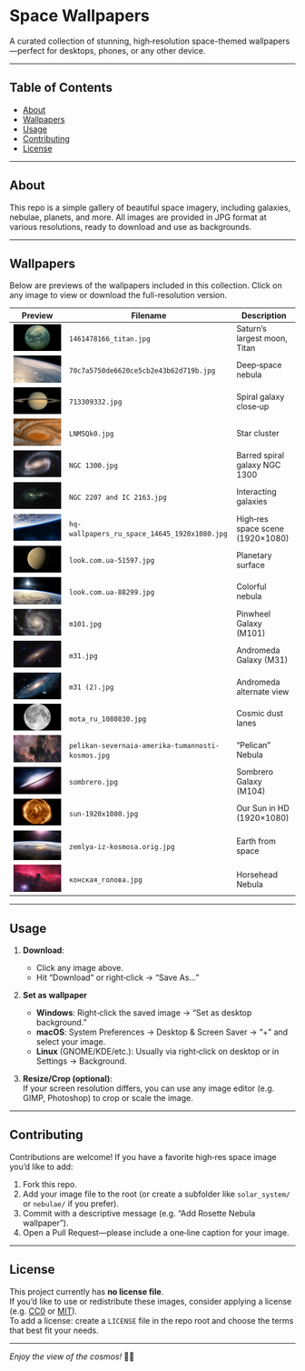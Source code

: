 # Space Wallpapers

A curated collection of stunning, high‑resolution space-themed wallpapers—perfect for desktops, phones, or any other device.

---

## Table of Contents

- [About](#about)
- [Wallpapers](#wallpapers)
- [Usage](#usage)
- [Contributing](#contributing)
- [License](#license)

---

## About

This repo is a simple gallery of beautiful space imagery, including galaxies, nebulae, planets, and more. All images are provided in JPG format at various resolutions, ready to download and use as backgrounds.

---

## Wallpapers

Below are previews of the wallpapers included in this collection. Click on any image to view or download the full-resolution version.

| Preview                                    | Filename                                    | Description                        |
|--------------------------------------------|---------------------------------------------|------------------------------------|
| ![Titan](https://raw.githubusercontent.com/rko4/space_wallpapers/main/1461478166_titan.jpg) | `1461478166_titan.jpg`                      | Saturn’s largest moon, Titan       |
| ![Nebula](https://raw.githubusercontent.com/rko4/space_wallpapers/main/70c7a5750de6620ce5cb2e43b62d719b.jpg) | `70c7a5750de6620ce5cb2e43b62d719b.jpg`      | Deep‑space nebula                  |
| ![Spiral Galaxy](https://raw.githubusercontent.com/rko4/space_wallpapers/main/713309332.jpg) | `713309332.jpg`                             | Spiral galaxy close‑up             |
| ![Star Cluster](https://raw.githubusercontent.com/rko4/space_wallpapers/main/LNM5Qk0.jpg) | `LNM5Qk0.jpg`                               | Star cluster                       |
| ![NGC 1300](https://raw.githubusercontent.com/rko4/space_wallpapers/main/NGC%201300.jpg) | `NGC 1300.jpg`                              | Barred spiral galaxy NGC 1300      |
| ![Interacting Galaxies](https://raw.githubusercontent.com/rko4/space_wallpapers/main/NGC%202207%20and%20IC%202163.jpg) | `NGC 2207 and IC 2163.jpg`                  | Interacting galaxies               |
| ![High-Res Scene](https://raw.githubusercontent.com/rko4/space_wallpapers/main/hq-wallpapers_ru_space_14645_1920x1080.jpg) | `hq-wallpapers_ru_space_14645_1920x1080.jpg`| High‑res space scene (1920×1080)   |
| ![Planet Surface](https://raw.githubusercontent.com/rko4/space_wallpapers/main/look.com.ua-51597.jpg) | `look.com.ua-51597.jpg`                     | Planetary surface                  |
| ![Colorful Nebula](https://raw.githubusercontent.com/rko4/space_wallpapers/main/look.com.ua-88299.jpg) | `look.com.ua-88299.jpg`                     | Colorful nebula                    |
| ![Pinwheel Galaxy](https://raw.githubusercontent.com/rko4/space_wallpapers/main/m101.jpg) | `m101.jpg`                                  | Pinwheel Galaxy (M101)             |
| ![Andromeda](https://raw.githubusercontent.com/rko4/space_wallpapers/main/m31.jpg) | `m31.jpg`                                   | Andromeda Galaxy (M31)             |
| ![Andromeda View](https://raw.githubusercontent.com/rko4/space_wallpapers/main/m31%20(2).jpg) | `m31 (2).jpg`                               | Andromeda alternate view           |
| ![Cosmic Dust](https://raw.githubusercontent.com/rko4/space_wallpapers/main/mota_ru_1080830.jpg) | `mota_ru_1080830.jpg`                       | Cosmic dust lanes                  |
| ![Pelican Nebula](https://raw.githubusercontent.com/rko4/space_wallpapers/main/pelikan-severnaia-amerika-tumannosti-kosmos.jpg) | `pelikan-severnaia-amerika-tumannosti-kosmos.jpg` | “Pelican” Nebula           |
| ![Sombrero Galaxy](https://raw.githubusercontent.com/rko4/space_wallpapers/main/sombrero.jpg) | `sombrero.jpg`                              | Sombrero Galaxy (M104)             |
| ![Sun HD](https://raw.githubusercontent.com/rko4/space_wallpapers/main/sun-1920x1080.jpg) | `sun-1920x1080.jpg`                         | Our Sun in HD (1920×1080)          |
| ![Earth](https://raw.githubusercontent.com/rko4/space_wallpapers/main/zemlya-iz-kosmosa.orig.jpg) | `zemlya-iz-kosmosa.orig.jpg`                | Earth from space                   |
| ![Horsehead Nebula](https://raw.githubusercontent.com/rko4/space_wallpapers/main/конская_голова.jpg) | `конская_голова.jpg`                        | Horsehead Nebula                   |

---

## Usage

1. **Download**:  
   - Click any image above.  
   - Hit “Download” or right‑click → “Save As…”  

2. **Set as wallpaper**  
   - **Windows**: Right‑click the saved image → “Set as desktop background.”  
   - **macOS**: System Preferences → Desktop & Screen Saver → “+” and select your image.  
   - **Linux** (GNOME/KDE/etc.): Usually via right‑click on desktop or in Settings → Background.

3. **Resize/Crop (optional)**:  
   If your screen resolution differs, you can use any image editor (e.g. GIMP, Photoshop) to crop or scale the image.

---

## Contributing

Contributions are welcome! If you have a favorite high‑res space image you’d like to add:

1. Fork this repo.  
2. Add your image file to the root (or create a subfolder like `solar_system/` or `nebulae/` if you prefer).  
3. Commit with a descriptive message (e.g. “Add Rosette Nebula wallpaper”).  
4. Open a Pull Request—please include a one‑line caption for your image.

---

## License

This project currently has **no license file**.  
If you’d like to use or redistribute these images, consider applying a license (e.g. [CC0](https://creativecommons.org/publicdomain/zero/1.0/) or [MIT](https://opensource.org/licenses/MIT)).  
To add a license: create a `LICENSE` file in the repo root and choose the terms that best fit your needs.

---

*Enjoy the view of the cosmos!* 🚀✨
